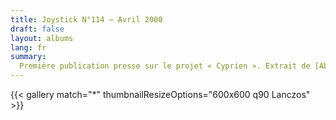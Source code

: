 ```yaml
---
title: Joystick N°114 — Avril 2000
draft: false
layout: albums
lang: fr
summary: 
  Première publication presse sur le projet « Cyprien ». Extrait de [Abandonware-Magazines](https://abandonware-magazines.org/).
---
```

{{< gallery match="*" thumbnailResizeOptions="600x600 q90 Lanczos" >}}